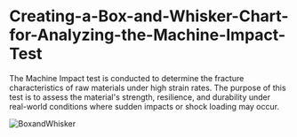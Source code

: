 # Creating-a-Box-and-Whisker-Chart-for-Analyzing-the-Machine-Impact-Test
The Machine Impact test is conducted to determine the fracture characteristics of raw materials under high strain rates. The purpose of this test is to assess the material's strength, resilience, and durability under real-world conditions where sudden impacts or shock loading may occur.

![BoxandWhisker](https://github.com/SyncfusionExamples/Creating-a-Box-and-Whisker-Chart-for-Analyzing-the-Machine-Impact-Test/assets/102796134/5dabab51-c12d-4767-97a7-a041c06b6142)




